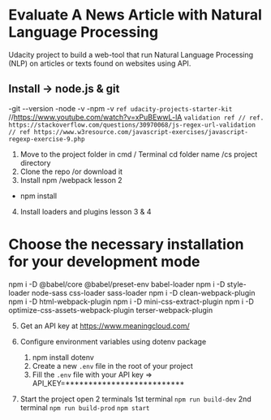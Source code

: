 # Evaluate A News Article with Natural Language Processing
Udacity project to build a web-tool that run Natural Language Processing (NLP) on articles or texts found on websites using API.

## Install -> node.js & git 
-git --version
-node -v
-npm -v
`` ref udacity-projects-starter-kit ``
//https://www.youtube.com/watch?v=xPuBEwwL-lA
`` validation ref
 // ref. https://stackoverflow.com/questions/30970068/js-regex-url-validation
 // ref https://www.w3resource.com/javascript-exercises/javascript-regexp-exercise-9.php  ``
1. Move to the project folder
in cmd / Terminal cd folder name /cs project directory
2. Clone the repo /or download it 
3. Install npm /webpack lesson 2
- npm install
4. Install loaders and plugins lesson 3 & 4
# Choose the necessary installation for your development mode
npm i -D @babel/core @babel/preset-env babel-loader
npm i -D style-loader node-sass css-loader sass-loader
npm i -D clean-webpack-plugin
npm i -D html-webpack-plugin
npm i -D mini-css-extract-plugin
npm i -D optimize-css-assets-webpack-plugin terser-webpack-plugin

5. Get an API key at https://www.meaningcloud.com/

6. Configure environment variables using dotenv package
	1. npm install dotenv 
	2. Create a new `.env` file in the root of your project
	3. Fill the `.env` file with your API key =>
	API_KEY=**************************
	
7. Start the project
open 2 terminals 
1st terminal 
`npm run build-dev`
2nd terminal 
`npm run build-prod` 
`npm start` 

